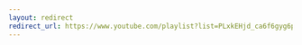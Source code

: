 ```yaml
---
layout: redirect
redirect_url: https://www.youtube.com/playlist?list=PLxkEHjd_ca6f6gyg6plFPajUcPlS5_qcr
---
```

